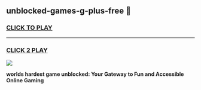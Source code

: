 
## unblocked-games-g-plus-free 👋
<h3>
<a href="https://premium.freeplayer.one?title=unblocked-games-g-plus-free&ref=14F">CLICK TO PLAY</a></h3>
<hr>

<h3>
<a href="https://premium.freeplayer.one?title=unblocked-games-g-plus-free&ref=14F">CLICK 2 PLAY</a>
  
</h3>

<a href="https://premium.freeplayer.one?title=unblocked-games-g-plus-free&ref=12F/"><img src="https://clearcache.store/games.png"></a>


**worlds hardest game unblocked: Your Gateway to Fun and Accessible Online Gaming**
